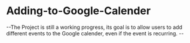 # Adding-to-Google-Calender

--The Project is still a working progress, its goal is to allow users to add different events to the Google calender, even if the event is recurring. --
